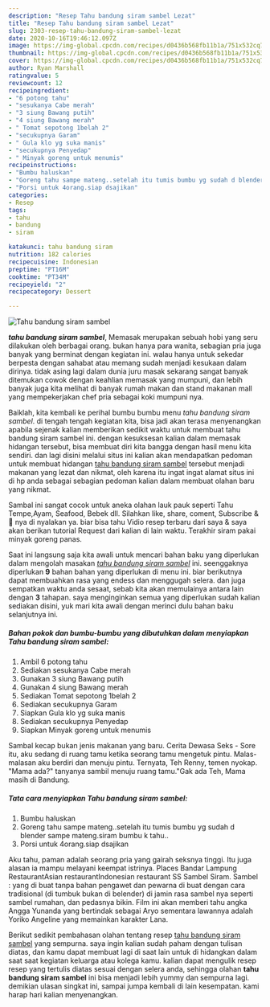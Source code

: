 ```yaml
---
description: "Resep Tahu bandung siram sambel Lezat"
title: "Resep Tahu bandung siram sambel Lezat"
slug: 2303-resep-tahu-bandung-siram-sambel-lezat
date: 2020-10-16T19:46:12.097Z
image: https://img-global.cpcdn.com/recipes/d0436b568fb11b1a/751x532cq70/tahu-bandung-siram-sambel-foto-resep-utama.jpg
thumbnail: https://img-global.cpcdn.com/recipes/d0436b568fb11b1a/751x532cq70/tahu-bandung-siram-sambel-foto-resep-utama.jpg
cover: https://img-global.cpcdn.com/recipes/d0436b568fb11b1a/751x532cq70/tahu-bandung-siram-sambel-foto-resep-utama.jpg
author: Ryan Marshall
ratingvalue: 5
reviewcount: 12
recipeingredient:
- "6 potong tahu"
- "sesukanya Cabe merah"
- "3 siung Bawang putih"
- "4 siung Bawang merah"
- " Tomat sepotong 1belah 2"
- "secukupnya Garam"
- " Gula klo yg suka manis"
- "secukupnya Penyedap"
- " Minyak goreng untuk menumis"
recipeinstructions:
- "Bumbu haluskan"
- "Goreng tahu sampe mateng..setelah itu tumis bumbu yg sudah d blender sampe mateng.siram bumbu k tahu.."
- "Porsi untuk 4orang.siap dsajikan"
categories:
- Resep
tags:
- tahu
- bandung
- siram

katakunci: tahu bandung siram 
nutrition: 182 calories
recipecuisine: Indonesian
preptime: "PT16M"
cooktime: "PT34M"
recipeyield: "2"
recipecategory: Dessert

---
```



![Tahu bandung siram sambel](https://img-global.cpcdn.com/recipes/d0436b568fb11b1a/751x532cq70/tahu-bandung-siram-sambel-foto-resep-utama.jpg)

<b><i>tahu bandung siram sambel</i></b>, Memasak merupakan sebuah hobi yang seru dilakukan oleh berbagai orang. bukan hanya para wanita, sebagian pria juga banyak yang berminat dengan kegiatan ini. walau hanya untuk sekedar berpesta dengan sahabat atau memang sudah menjadi kesukaan dalam dirinya. tidak asing lagi dalam dunia juru masak sekarang sangat banyak ditemukan cowok dengan keahlian memasak yang mumpuni, dan lebih banyak juga kita melihat di banyak rumah makan dan stand makanan mall yang mempekerjakan chef pria sebagai koki mumpuni nya.

Baiklah, kita kembali ke perihal bumbu bumbu menu <i>tahu bandung siram sambel</i>. di tengah tengah kegiatan kita, bisa jadi akan terasa menyenangkan apabila sejenak kalian memberikan sedikit waktu untuk membuat tahu bandung siram sambel ini. dengan kesuksesan kalian dalam memasak hidangan tersebut, bisa membuat diri kita bangga dengan hasil menu kita sendiri. dan lagi disini melalui situs ini kalian akan mendapatkan pedoman untuk membuat hidangan <u>tahu bandung siram sambel</u> tersebut menjadi makanan yang lezat dan nikmat, oleh karena itu ingat ingat alamat situs ini di hp anda sebagai sebagian pedoman kalian dalam membuat olahan baru yang nikmat.

Sambal ini sangat cocok untuk aneka olahan lauk pauk seperti Tahu Tempe,Ayam, Seafood, Bebek dll. Silahkan like, share, coment, Subscribe &amp; 🔔 nya di nyalakan ya. biar bisa tahu Vidio resep terbaru dari saya &amp; saya akan berikan tutorial Request dari kalian di lain waktu. Terakhir siram pakai minyak goreng panas.


Saat ini langsung saja kita awali untuk mencari bahan baku yang diperlukan dalam mengolah masakan <u><i>tahu bandung siram sambel</i></u> ini. seenggaknya diperlukan <b>9</b> bahan bahan yang diperlukan di menu ini. biar berikutnya dapat membuahkan rasa yang endess dan menggugah selera. dan juga sempatkan waktu anda sesaat, sebab kita akan memulainya antara lain dengan <b>3</b> tahapan. saya menginginkan semua yang diperlukan sudah kalian sediakan disini, yuk mari kita awali dengan merinci dulu bahan baku selanjutnya ini.

<!--inarticleads1-->

##### Bahan pokok dan bumbu-bumbu yang dibutuhkan dalam menyiapkan Tahu bandung siram sambel:

1. Ambil 6 potong tahu
1. Sediakan sesukanya Cabe merah
1. Gunakan 3 siung Bawang putih
1. Gunakan 4 siung Bawang merah
1. Sediakan  Tomat sepotong 1belah 2
1. Sediakan secukupnya Garam
1. Siapkan  Gula klo yg suka manis
1. Sediakan secukupnya Penyedap
1. Siapkan  Minyak goreng untuk menumis


Sambal kecap bukan jenis makanan yang baru. Cerita Dewasa Seks - Sore itu, aku sedang di ruang tamu ketika seorang tamu mengetuk pintu. Malas-malasan aku berdiri dan menuju pintu. Ternyata, Teh Renny, temen nyokap. &#34;Mama ada?&#34; tanyanya sambil menuju ruang tamu.&#34;Gak ada Teh, Mama masih di Bandung. 

<!--inarticleads2-->

##### Tata cara menyiapkan Tahu bandung siram sambel:

1. Bumbu haluskan
1. Goreng tahu sampe mateng..setelah itu tumis bumbu yg sudah d blender sampe mateng.siram bumbu k tahu..
1. Porsi untuk 4orang.siap dsajikan


Aku tahu, paman adalah seorang pria yang gairah seksnya tinggi. Itu juga alasan ia mampu melayani keempat istrinya. Places Bandar Lampung RestaurantAsian restaurantIndonesian restaurant SS Sambel Siram. Sambel : yang di buat tanpa bahan pengawet dan pewarna di buat dengan cara tradisional (di tumbuk bukan di belender) di jamin rasa sambel nya seperti sambel rumahan, dan pedasnya bikin. Film ini akan memberi tahu angka Angga Yunanda yang bertindak sebagai Aryo sementara lawannya adalah Yoriko Angeline yang memainkan karakter Lana. 

Berikut sedikit pembahasan olahan tentang resep <u>tahu bandung siram sambel</u> yang sempurna. saya ingin kalian sudah paham dengan tulisan diatas, dan kamu dapat membuat lagi di saat lain untuk di hidangkan dalam saat saat kegiatan keluarga atau kolega kamu. kalian dapat mengulik resep resep yang tertulis diatas sesuai dengan selera anda, sehingga olahan <b>tahu bandung siram sambel</b> ini bisa menjadi lebih yummy dan sempurna lagi. demikian ulasan singkat ini, sampai jumpa kembali di lain kesempatan. kami harap hari kalian menyenangkan.

